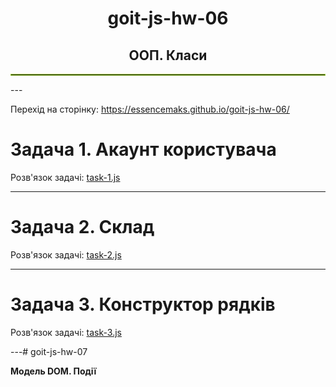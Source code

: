 <h1 align="center">goit-js-hw-06</h1>
<h2 align="center">ООП. Класи</h2>
<hr style="border: 1px solid yellowgreen">
---

Перехід на сторінку: <a href="https://essencemaks.github.io/goit-js-hw-06/" target="_blank">https://essencemaks.github.io/goit-js-hw-06/</a>

# **Задача 1. Акаунт користувача**

Розв'язок задачі: [task-1.js](./js/task-1.js)

---

# **Задача 2. Склад**

Розв'язок задачі: [task-2.js](./js/task-2.js)

---

# **Задача 3. Конструктор рядків**

Розв'язок задачі: [task-3.js](./js/task-3.js)

---# goit-js-hw-07

**Модель DOM. Події**